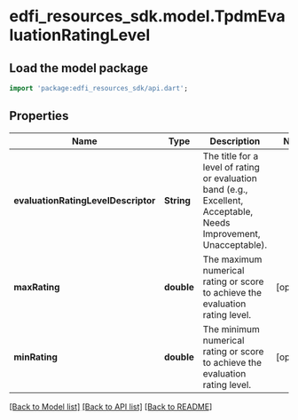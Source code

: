 # edfi_resources_sdk.model.TpdmEvaluationRatingLevel

## Load the model package
```dart
import 'package:edfi_resources_sdk/api.dart';
```

## Properties
Name | Type | Description | Notes
------------ | ------------- | ------------- | -------------
**evaluationRatingLevelDescriptor** | **String** | The title for a level of rating or evaluation band (e.g., Excellent, Acceptable, Needs Improvement, Unacceptable). | 
**maxRating** | **double** | The maximum numerical rating or score to achieve the evaluation rating level. | [optional] 
**minRating** | **double** | The minimum numerical rating or score to achieve the evaluation rating level. | [optional] 

[[Back to Model list]](../README.md#documentation-for-models) [[Back to API list]](../README.md#documentation-for-api-endpoints) [[Back to README]](../README.md)


